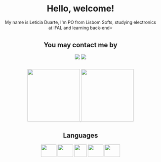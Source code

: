 <h1 align="center">
Hello, welcome!
</h1>

<p align="center">
My name is Letícia Duarte, I'm PO from Lisbom Softs, studying electronics at IFAL and learning back-end⭐<br/> 
</p>

 ##

 <div align="center">
 <h2>
 You may contact me by
 </h2>
 <a href = "mailto:leticiabsduarte@gmail.com"><img src="https://img.shields.io/badge/-Gmail-%23333?style=for-the-badge&logo=gmail&logoColor=white" target="_blank"></a>
<a href="https://instagram.com/leticiaduartebs" target="_blank"/>
<img src="https://img.shields.io/badge/-Instagram-%23E4405F?style=for-the-badge&logo=instagram&logoColor=white" target="_blank"/>
</a>
</div>

##
 
<div align="center">
  <a href="https://github.com/leticiabsduarte"/>
  <img height="170em" src="https://github-readme-stats.vercel.app/api?username=leticiabsduarte&show_icons=true&theme=omni&include_all_commits=true&count_private=true"/>
  <img height="170em" src="https://github-readme-stats.vercel.app/api/top-langs/?username=leticiabsduarte&layout=compact&langs_count=7&theme=omni"/>
 </a>
</div>

##
 
 <div align="center">
 <h2>
 Languages 
 </h2>
  <img align="center" height="40" width="50" src="https://cdn.jsdelivr.net/gh/devicons/devicon/icons/arduino/arduino-plain-wordmark.svg"/>   
  <img align="center" height="40" width="50"src="https://cdn.jsdelivr.net/gh/devicons/devicon/icons/java/java-original.svg" />
  <img align="center" height="40" width="40"src="https://design.jboss.org/quarkus/logo/final/PNG/quarkus_icon_rgb_64px_default.png" /> 
  <img align="center" height="40" width="50" src="https://cdn.jsdelivr.net/gh/devicons/devicon/icons/html5/html5-original.svg" /> 
  <img align="center" height="40" width="50" src="https://cdn.jsdelivr.net/gh/devicons/devicon/icons/markdown/markdown-original.svg" />       
</div>
  
